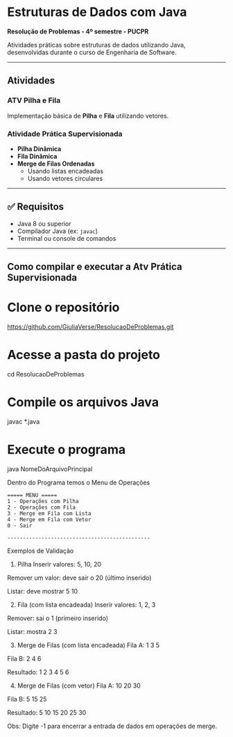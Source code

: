 # Estruturas de Dados com Java

**Resolução de Problemas - 4º semestre - PUCPR**

Atividades práticas sobre estruturas de dados utilizando Java, desenvolvidas durante o curso de Engenharia de Software.

---

## Atividades

### ATV Pilha e Fila
Implementação básica de **Pilha** e **Fila** utilizando vetores.

### Atividade Prática Supervisionada
- **Pilha Dinâmica**
- **Fila Dinâmica**
- **Merge de Filas Ordenadas**
  - Usando listas encadeadas
  - Usando vetores circulares

---

## ✅ Requisitos

- Java 8 ou superior
- Compilador Java (ex: `javac`)
- Terminal ou console de comandos

---

##  Como compilar e executar a Atv Prática Supervisionada


# Clone o repositório
https://github.com/GiuliaVerse/ResolucaoDeProblemas.git

# Acesse a pasta do projeto
cd ResolucaoDeProblemas

# Compile os arquivos Java
javac *.java

# Execute o programa
java NomeDoArquivoPrincipal

Dentro do Programa temos o  Menu de Operações
```
===== MENU =====
1 - Operações com Pilha
2 - Operações com Fila
3 - Merge em Fila com Lista
4 - Merge em Fila com Vetor
0 - Sair

----------------------------------------------
```

Exemplos de Validação
1. Pilha
Inserir valores: 5, 10, 20

Remover um valor: deve sair o 20 (último inserido)

Listar: deve mostrar 5 10

2. Fila (com lista encadeada)
Inserir valores: 1, 2, 3

Remover: sai o 1 (primeiro inserido)

Listar: mostra 2 3

3. Merge de Filas (com lista encadeada)
Fila A: 1 3 5

Fila B: 2 4 6

Resultado: 1 2 3 4 5 6

4. Merge de Filas (com vetor)
Fila A: 10 20 30

Fila B: 5 15 25

Resultado: 5 10 15 20 25 30

Obs: Digite -1 para encerrar a entrada de dados em operações de merge.
